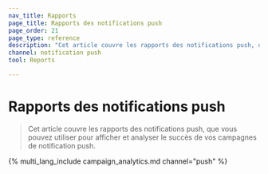 ```yaml
---
nav_title: Rapports
page_title: Rapports des notifications push
page_order: 21
page_type: reference
description: "Cet article couvre les rapports des notifications push, que vous pouvez utiliser pour afficher et analyser le succès de vos campagnes de notification push."
channel: notification push
tool: Reports

---
```


# Rapports des notifications push

> Cet article couvre les rapports des notifications push, que vous pouvez utiliser pour afficher et analyser le succès de vos campagnes de notification push.

{% multi_lang_include campaign_analytics.md channel="push" %}

